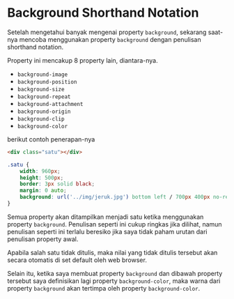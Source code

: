 # Background Shorthand Notation

Setelah mengetahui banyak mengenai property `background`, sekarang saat-nya mencoba menggunakan property `background` dengan penulisan shorthand notation.

Property ini mencakup 8 property lain, diantara-nya.

- `background-image`
- `background-position`
- `background-size`
- `background-repeat`
- `background-attachment`
- `background-origin`
- `background-clip`
- `background-color`

berikut contoh penerapan-nya

```html
<div class="satu"></div>
```

```css
.satu {
    width: 960px;
    height: 500px;
    border: 3px solid black;
    margin: 0 auto;
    background: url('../img/jeruk.jpg') bottom left / 700px 400px no-repeat scroll padding-box content-box red;
}
```

Semua property akan ditampilkan menjadi satu ketika menggunakan property `background`. Penulisan seperti ini cukup ringkas jika dilihat, namun penulisan seperti ini terlalu beresiko jika saya tidak paham urutan dari penulisan property awal.

Apabila salah satu tidak ditulis, maka nilai yang tidak ditulis tersebut akan secara otomatis di set default oleh web browser.

Selain itu, ketika saya membuat property `background` dan dibawah property tersebut saya definisikan lagi property `background-color`, maka warna dari property `background` akan tertimpa oleh property `background-color`.